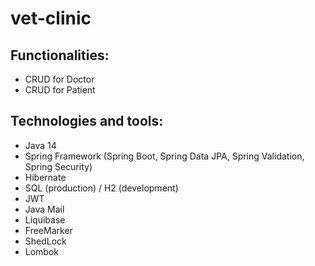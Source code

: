 # vet-clinic
<h2>Functionalities:</h2>
<ul>
<li>CRUD for Doctor</li>
<li>CRUD for Patient</li>
</ul>

<h2>Technologies and tools:</h2>
<ul>
<li>Java 14</li>
<li>Spring Framework (Spring Boot, Spring Data JPA, Spring Validation, Spring Security)</li>
<li>Hibernate</li>
<li>SQL (production) / H2 (development)</h2>
<li>JWT</li>
<li>Java Mail</li>
<li>Liquibase</li>
<li>FreeMarker</li>
<li>ShedLock</li>
<li>Lombok</li>
</ul>
